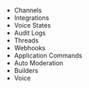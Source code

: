 -   Channels
-   Integrations
-   Voice States
-   Audit Logs
-   Threads
-   Webhooks
-   Application Commands
-   Auto Moderation
-   Builders
-   Voice
